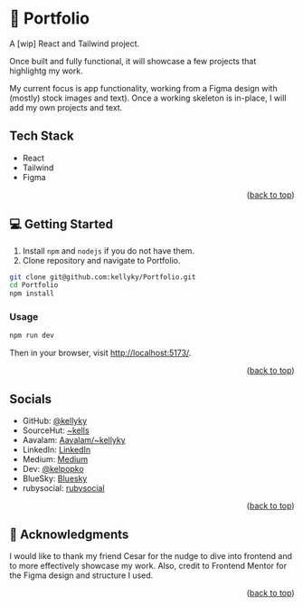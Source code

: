 <a name="readme-top"></a>

# 📖 Portfolio <a name="about-project"></a>

A [wip] React and Tailwind project.

Once built and fully functional, it will showcase a few projects that highlightg my work.

My current focus is app functionality, working from a Figma design with (mostly) stock images and text).
Once a working skeleton is in-place, I will add my own projects and text.


## Tech Stack <a name="tech-stack"></a>

- React
- Tailwind
- Figma

<p align="right">(<a href="#readme-top">back to top</a>)</p>

## 💻 Getting Started <a name="getting-started"></a>

1. Install `npm` and `nodejs` if you do not have them.
2. Clone repository and navigate to Portfolio.

```sh
git clone git@github.com:kellyky/Portfolio.git
cd Portfolio
npm install
```

### Usage

```sh
npm run dev
```

Then in your browser, visit [http://localhost:5173/](http://localhost:5173/).

<p align="right">(<a href="#readme-top">back to top</a>)</p>

## Socials <a name="socials"></a>

- GitHub: [@kellyky](https://github.com/githubhandle)
- SourceHut: [~kells](https://sr.ht/~kells/)
- Aavalam: [Aavalam/~kellyky](https://www.aavalam.org/~kellyky/)
- LinkedIn: [LinkedIn](https://linkedin.com/in/kelly-popko)
- Medium: [Medium](https://medium.com/@kelpopko)
- Dev: [@kelpopko](https://dev.to/kelpopko)
- BlueSky: [Bluesky](https://bsky.app/profile/kellypopko.bsky.social)
- rubysocial: [rubysocial](https://ruby.social/@kells)

<p align="right">(<a href="#readme-top">back to top</a>)</p>

## 🙏 Acknowledgments <a name="acknowledgements"></a>

I would like to thank my friend Cesar for the nudge to dive into frontend and to more effectively showcase my work.
Also, credit to Frontend Mentor for the Figma design and structure I used.

<p align="right">(<a href="#readme-top">back to top</a>)</p>

